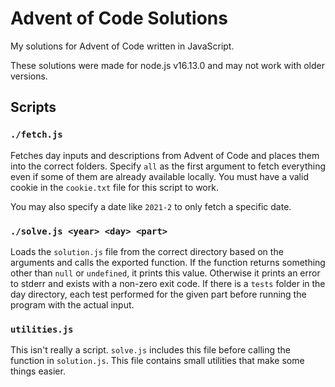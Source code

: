 # Advent of Code Solutions

My solutions for Advent of Code written in JavaScript. 

These solutions were made for node.js v16.13.0 and may not work with older versions.

## Scripts

### `./fetch.js`

Fetches day inputs and descriptions from Advent of Code and places them into the correct folders. Specify `all` as the first argument to fetch everything even if some of them are already available locally. You must have a valid cookie in the `cookie.txt` file for this script to work.

You may also specify a date like `2021-2` to only fetch a specific date.

### `./solve.js <year> <day> <part>`

Loads the `solution.js` file from the correct directory based on the arguments and calls the exported function. If the function returns something other than `null` or `undefined`, it prints this value. Otherwise it prints an error to stderr and exists with a non-zero exit code. If there is a `tests` folder in the day directory, each test performed for the given part before running the program with the actual input.

### `utilities.js`

This isn't really a script. `solve.js` includes this file before calling the function in `solution.js`. This file contains small utilities that make some things easier.